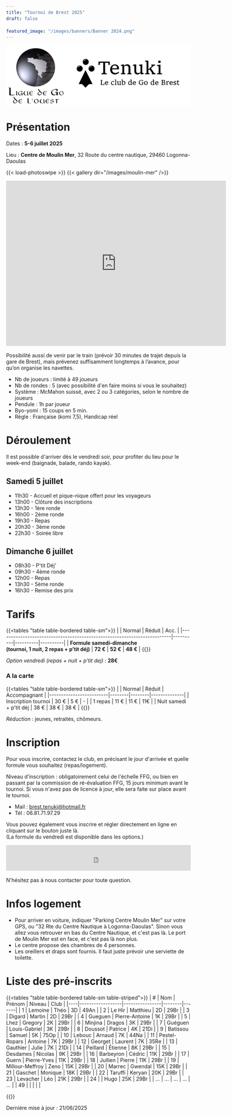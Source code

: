 ```yaml
---
title: "Tournoi de Brest 2025"
draft: false

featured_image: "/images/banners/Banner 2024.png"
---
```


![Logo Tenuki Brest](featured.png)

# Présentation

Dates : **5-6 juillet 2025**

Lieu : **Centre de Moulin Mer**, 32 Route du centre nautique, 29460 Logonna-Daoulas

{{< load-photoswipe >}}
{{< gallery dir="/images/moulin-mer" />}}

<iframe src="https://www.google.com/maps/embed/v1/place?key=AIzaSyAVerLPfkUDJqSTjO6bsSsbblzfXLwY9pw&q=Centre+Nautique+de+Moulin+Mer&zoom=10" width="600" height="450" frameborder="0" style="border:0"></iframe>

Possibilité aussi de venir par le train (prévoir 30 minutes de trajet depuis la gare de Brest), mais prévenez suffisamment longtemps à l’avance, pour qu’on organise les navettes.

- Nb de joueurs : limité à 49 joueurs  
- Nb de rondes : 5 (avec possibilité d'en faire moins si vous le souhaitez)  
- Système : McMahon suissé, avec 2 ou 3 catégories, selon le nombre de joueurs  
- Pendule : 1h par joueur  
- Byo-yomi : 15 coups en 5 min.  
- Règle : Française (komi 7,5), Handicap réel

# Déroulement

Il est possible d'arriver dès le vendredi soir, pour profiter du lieu pour le week-end (baignade, balade, rando kayak).

## Samedi 5 juillet

- 11h30 - Accueil et pique-nique offert pour les voyageurs  
- 13h00 - Clôture des inscriptions  
- 13h30 - 1ère ronde  
- 16h00 - 2ème ronde  
- 19h30 - Repas  
- 20h30 - 3ème ronde  
- 22h30 - Soirée libre

## Dimanche 6 juillet

- 08h30 - P'tit Déj'  
- 09h30 - 4ème ronde  
- 12h00 - Repas  
- 13h30 - 5ème ronde  
- 16h30 - Remise des prix

# Tarifs

{{<tables "table table-bordered table-sm">}}
|                                                                         | Normal   | Réduit   | Acc.     |
|-------------------------------------------------------------------------|----------|----------|----------|
| **Formule samedi-dimanche <br> (tournoi, 1 nuit, 2 repas + p’tit déj)** | **72 €** | **52 €** | **48 €** |
{{</tables>}}

*Option vendredi (repas + nuit + p'tit dej) :*  **28€**

### A la carte

{{<tables "table table-bordered table-sm">}}
|                         | Normal | Réduit | Accompagnant |
|-------------------------|--------|--------|--------------|
| Inscription tournoi     | 30 €   | 5 €    | -            |
| 1 repas                 | 11 €   | 11 €   | 11€          |
| Nuit samedi + p'tit déj | 38 €   | 38 €   | 38 €         |
{{</tables>}}

*Réduction* : jeunes, retraités, chômeurs.  

# Inscription

Pour vous inscrire, contactez le club, en précisant le jour d'arrivée et quelle formule vous souhaitez (repas/logement).

Niveau d'inscription : obligatoirement celui de l'échelle FFG, ou bien en passant par la commission de ré-évaluation FFG, 15 jours minimum avant le tournoi. Si vous n'avez pas de licence à jour, elle sera faite sur place avant le tournoi. 

- Mail : brest.tenuki@hotmail.fr  
- Tél : 06.81.71.97.29  

Vous pouvez également vous inscrire et régler directement en ligne en cliquant sur le bouton juste là.  
(La formule du vendredi est disponible dans les options.)

<iframe id="haWidget" allowtransparency="true" src="https://www.helloasso.com/associations/tenuki-club-de-go-de-brest/evenements/tournoi-de-go-de-brest-2025/widget-bouton" style="width: 100%; height: 70px; border: none;"></iframe>

N'hésitez pas à nous contacter pour toute question.

# Infos logement

- Pour arriver en voiture, indiquer "Parking Centre Moulin Mer" sur votre GPS, ou "32 Rte du Centre Nautique à Logonna-Daoulas". Sinon vous allez vous retrouver en bas du Centre Nautique, et c'est pas là. Le port de Moulin Mer est en face, et c'est pas là non plus.  
- Le centre propose des chambres de 4 personnes.  
- Les oreillers et draps sont fournis. Il faut juste prévoir une serviette de toilette.

# Liste des pré-inscrits

{{<tables "table table-bordered table-sm table-striped">}}
| #  | Nom              | Prénom         | Niveau | Club  |
|----|------------------|----------------|--------|-------|
| 1  | Lemoine          | Théo           | 3D     | 49An  |
| 2  | Le Hir           | Matthieu       | 2D     | 29Br  |
| 3  | Digard           | Martin         | 2D     | 29Br  |
| 4  | Gueguen          | Pierre-Antoine | 1K     | 29Br  |
| 5  | Lhez             | Gregory        | 2K     | 29Br  |
| 6  | Minjina          | Dragos         | 3K     | 29Br  |
| 7  | Guéguen          | Louis-Gabriel  | 3K     | 29Br  |
| 8  | Doussot          | Patrice        | 4K     | 21Di  |
| 9  | Batissou         | Samuel         | 5K     | 75Op  |
| 10 | Lebouc           | Arnaud         | 7K     | 44Na  |
| 11 | Pestel-Ropars    | Antoine        | 7K     | 29Br  |
| 12 | Georget          | Laurent        | 7K     | 35Re  |
| 13 | Gauthier         | Julie          | 7K     | 21Di  |
| 14 | Peillard         | Étienne        | 8K     | 29Br  |
| 15 | Desdames         | Nicolas        | 9K     | 29Br  |
| 16 | Barbeyron        | Cédric         | 11K    | 29Br  |
| 17 | Guern            | Pierre-Yves    | 11K    | 29Br  |
| 18 | Jullien          | Pierre         | 11K    | 29Br  |
| 19 | Millour-Meffroy  | Zeno           | 15K    | 29Br  |
| 20 | Marrec           | Gwendal        | 15K    | 29Br  |
| 21 | Gaschet          | Monique        | 18K    | 29Br  |
| 22 | Taruffi          | Keryan         | 20K    | 29Br  |
| 23 | Levacher         | Léo            | 21K    | 29Br  |
| 24 |                  | Hugo           | 25K    | 29Br  |
| …  | …                | …              | …      | …     |
| 49 |                  |                |        |       |

{{</tables>}}

Dernière mise à jour : 21/06/2025
